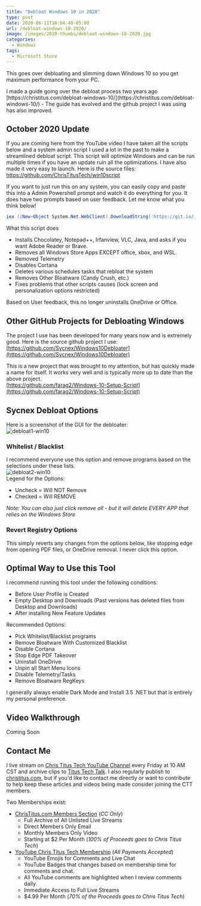 ```yaml
---
title: "Debloat Windows 10 in 2020"
type: post
date: 2020-06-11T16:04:48-05:00
url: /debloat-windows-10-2020/
image: /images/2020-thumbs/debloat-windows-10-2020.jpg
categories:
  - Windows
tags:
  - Microsoft Store
---
```

This goes over debloating and slimming down Windows 10 so you get maximum performance from your PC. 
<!--more-->I made a guide going over the debloat process two years ago [https://christitus.com/debloat-windows-10/](https://christitus.com/debloat-windows-10/) - The guide has evolved and the github project I was using has also improved.

## October 2020 Update

If you are coming here from the YouTube video I have taken all the scripts below and a system admin script I used a lot in the past to make a streamlined debloat script. This script will optimize Windows and can be run multiple times if you have an update ruin all the optimizations. I have also made it very easy to launch. Here is the source files: <https://github.com/ChrisTitusTech/win10script>

If you want to just run this on any system, you can easily copy and paste this into a Admin Powershell prompt and watch it do everything for you. It does have two prompts based on user feedback. Let me know what you think below! 

```PowerShell
iex ((New-Object System.Net.WebClient).DownloadString('https://git.io/JJ8R4'))
```

What this script does
- Installs Chocolatey, Notepad++, Irfanview, VLC, Java, and asks if you want Adobe Reader or Brave. 
- Removes all Windows Store Apps EXCEPT office, xbox, and WSL. 
- Removed Telemetry
- Disables Cortana
- Deletes various schedules tasks that rebloat the system
- Removes Other Bloatware (Candy Crush, etc.)
- Fixes problems that other scripts causes (lock screen and personalization options restricted)

Based on User feedback, this no longer uninstalls OneDrive or Office. 

## Other GitHub Projects for Debloating Windows
The project I use has been developed for many years now and is extremely good. Here is the source github project I use:  
[https://github.com/Sycnex/Windows10Debloater](https://github.com/Sycnex/Windows10Debloater)

This is a new project that was brought to my attention, but has quickly made a name for itself. It works very well and is typically more up to date than the above project.  
[https://github.com/farag2/Windows-10-Setup-Script](https://github.com/farag2/Windows-10-Setup-Script)

## Sycnex Debloat Options
Here is a screenshot of the GUI for the debloater:  
![debloat1-win10](../images/2020/debloat-win10/debloat-options.png)

### Whitelist / Blacklist 
I recommend everyone use this option and remove programs based on the selections under these lists.  
![debloat2-win10](../images/2020/debloat-win10/debloat-options2.png)  
Legend for the Options:  
  - Uncheck = Will NOT Remove
  - Checked = Will REMOVE

*Note: You can also just click remove all - but it will delete EVERY APP that relies on the Windows Store*

### Revert Registry Options

This simply reverts any changes from the options below, like stopping edge from opening PDF files, or OneDrive removal. I never click this option. 

## Optimal Way to Use this Tool

I recommend running this tool under the following conditions:
  - Before User Profile is Created
  - Empty Desktop and Downloads (Past versions has deleted files from Desktop and Downloads)
  - After installing New Feature Updates
  
Recommended Options:
  - Pick Whitelist/Blacklist programs
  - Remove Bloatware With Customized Blacklist
  - Disable Cortana
  - Stop Edge PDF Takeover
  - Uninstall OneDrive
  - Unpin all Start Menu Icons
  - Disable Telemetry/Tasks
  - Remove Bloatware RegKeys
  
I generally always enable Dark Mode and Install 3.5 .NET but that is entirely my personal preference. 

## Video Walkthrough

Coming Soon
  
## Contact Me

I live stream on [Chris Titus Tech YouTube Channel][1] every Friday at 10 AM CST and archive clips to [Titus Tech Talk][2]. I also regularly publish to [christitus.com][3], but if you'd like to contact me directly or want to contribute to help keep these articles and videos being made consider joining the CTT members. 

Two Memberships exist:
- [ChrisTitus.com Members Section][4] (_CC Only_)
  - Full Archive of All Unlisted Live Streams
  - Direct Members Only Email
  - Monthly Members Only Video
  - Starting at $2 Per Month (_100% of Proceeds goes to Chris Titus Tech_)
- [YouTube Chris Titus Tech Membership][5] (_All Payments Accepted_)
  - YouTube Emojis for Comments and Live Chat
  - YouTube Badges that changes based on membership time for comments and chat.
  - All YouTube comments are highlighted when I review comments daily. 
  - Immediate Access to Full Live Streams
  - $4.99 Per Month (_70% of the Proceeds goes to Chris Titus Tech_)

 [1]: https://www.youtube.com/c/ChrisTitusTech
 [2]: https://www.youtube.com/c/ChrisTitusTechStreams
 [3]: https://christitus.com/
 [4]: https://christitus.com/members
 [5]: https://links.christitus.com/join